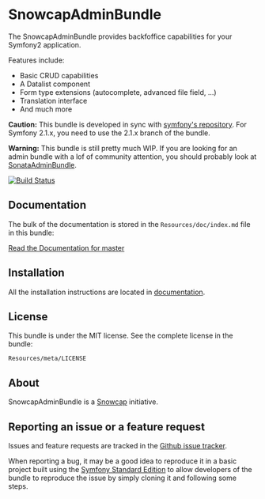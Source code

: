 SnowcapAdminBundle
==================

The SnowcapAdminBundle provides backfoffice capabilities for your Symfony2 application.

Features include:

- Basic CRUD capabilities
- A Datalist component
- Form type extensions (autocomplete, advanced file field, ...)
- Translation interface
- And much more

**Caution:** This bundle is developed in sync with [symfony's repository](https://github.com/symfony/symfony).
For Symfony 2.1.x, you need to use the 2.1.x branch of the bundle.

**Warning:** This bundle is still pretty much WIP. If you are looking for an admin bundle with a lof of community attention,
you should probably look at [SonataAdminBundle](https://github.com/sonata-project/SonataAdminBundle).

[![Build Status](https://secure.travis-ci.org/snowcap/SnowcapAdminBundle.png?branch=master)](http://travis-ci.org/snowcap/SnowcapAdminBundle)

Documentation
-------------

The bulk of the documentation is stored in the `Resources/doc/index.md`
file in this bundle:

[Read the Documentation for master](https://github.com/snowcap/SnowcapAdminBundle/blob/master/Resources/doc/index.md)

Installation
------------

All the installation instructions are located in [documentation](https://github.com/snowcap/SnowcapAdminBundle/blob/master/Resources/doc/index.md).

License
-------

This bundle is under the MIT license. See the complete license in the bundle:

    Resources/meta/LICENSE

About
-----

SnowcapAdminBundle is a [Snowcap](https://github.com/snowcap) initiative.

Reporting an issue or a feature request
---------------------------------------

Issues and feature requests are tracked in the [Github issue tracker](https://github.com/snowcap/SnowcapAdminBundle/issues).

When reporting a bug, it may be a good idea to reproduce it in a basic project
built using the [Symfony Standard Edition](https://github.com/symfony/symfony-standard)
to allow developers of the bundle to reproduce the issue by simply cloning it
and following some steps.
